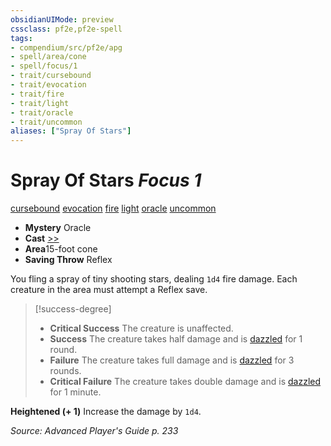 ```yaml
---
obsidianUIMode: preview
cssclass: pf2e,pf2e-spell
tags:
- compendium/src/pf2e/apg
- spell/area/cone
- spell/focus/1
- trait/cursebound
- trait/evocation
- trait/fire
- trait/light
- trait/oracle
- trait/uncommon
aliases: ["Spray Of Stars"]
---
```

# Spray Of Stars *Focus 1*   
[cursebound](rules/traits/cursebound-apg.md)  [evocation](rules/traits/evocation.md)  [fire](rules/traits/fire.md)  [light](rules/traits/light.md)  [oracle](rules/traits/oracle-apg.md)  [uncommon](rules/traits/uncommon.md)  

- **Mystery** Oracle
- **Cast** [>>](rules/core-rulebook/chapter-9-playing-the-game.md#Actions "Two-Action") 
- **Area**15-foot cone
- **Saving Throw** Reflex

You fling a spray of tiny shooting stars, dealing `1d4` fire damage. Each creature in the area must attempt a Reflex save.

> [!success-degree] 
> - **Critical Success** The creature is unaffected.
> - **Success** The creature takes half damage and is [dazzled](rules/conditions.md#Dazzled) for 1 round.
> - **Failure** The creature takes full damage and is [dazzled](rules/conditions.md#Dazzled) for 3 rounds.
> - **Critical Failure** The creature takes double damage and is [dazzled](rules/conditions.md#Dazzled) for 1 minute.

**Heightened (+ 1)** Increase the damage by `1d4`.

*Source: Advanced Player's Guide p. 233*